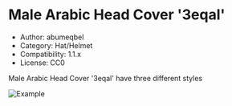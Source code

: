 # Male Arabic Head Cover '3eqal'

* Author: abumeqbel
* Category: Hat/Helmet
* Compatibility: 1.1.x
* License: CC0

Male Arabic Head Cover '3eqal' have three different styles

![Example](3qal-last.png)

